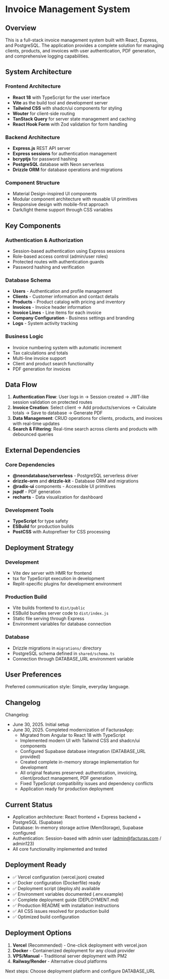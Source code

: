 # Invoice Management System

## Overview

This is a full-stack invoice management system built with React, Express, and PostgreSQL. The application provides a complete solution for managing clients, products, and invoices with user authentication, PDF generation, and comprehensive logging capabilities.

## System Architecture

### Frontend Architecture
- **React 18** with TypeScript for the user interface
- **Vite** as the build tool and development server
- **Tailwind CSS** with shadcn/ui components for styling
- **Wouter** for client-side routing
- **TanStack Query** for server state management and caching
- **React Hook Form** with Zod validation for form handling

### Backend Architecture
- **Express.js** REST API server
- **Express sessions** for authentication management
- **bcryptjs** for password hashing
- **PostgreSQL** database with Neon serverless
- **Drizzle ORM** for database operations and migrations

### Component Structure
- Material Design-inspired UI components
- Modular component architecture with reusable UI primitives
- Responsive design with mobile-first approach
- Dark/light theme support through CSS variables

## Key Components

### Authentication & Authorization
- Session-based authentication using Express sessions
- Role-based access control (admin/user roles)
- Protected routes with authentication guards
- Password hashing and verification

### Database Schema
- **Users** - Authentication and profile management
- **Clients** - Customer information and contact details
- **Products** - Product catalog with pricing and inventory
- **Invoices** - Invoice header information
- **Invoice Lines** - Line items for each invoice
- **Company Configuration** - Business settings and branding
- **Logs** - System activity tracking

### Business Logic
- Invoice numbering system with automatic increment
- Tax calculations and totals
- Multi-line invoice support
- Client and product search functionality
- PDF generation for invoices

## Data Flow

1. **Authentication Flow**: User logs in → Session created → JWT-like session validation on protected routes
2. **Invoice Creation**: Select client → Add products/services → Calculate totals → Save to database → Generate PDF
3. **Data Management**: CRUD operations for clients, products, and invoices with real-time updates
4. **Search & Filtering**: Real-time search across clients and products with debounced queries

## External Dependencies

### Core Dependencies
- **@neondatabase/serverless** - PostgreSQL serverless driver
- **drizzle-orm** and **drizzle-kit** - Database ORM and migrations
- **@radix-ui** components - Accessible UI primitives
- **jspdf** - PDF generation
- **recharts** - Data visualization for dashboard

### Development Tools
- **TypeScript** for type safety
- **ESBuild** for production builds
- **PostCSS** with Autoprefixer for CSS processing

## Deployment Strategy

### Development
- Vite dev server with HMR for frontend
- tsx for TypeScript execution in development
- Replit-specific plugins for development environment

### Production Build
- Vite builds frontend to `dist/public`
- ESBuild bundles server code to `dist/index.js`
- Static file serving through Express
- Environment variables for database connection

### Database
- Drizzle migrations in `migrations/` directory
- PostgreSQL schema defined in `shared/schema.ts`
- Connection through DATABASE_URL environment variable

## User Preferences

Preferred communication style: Simple, everyday language.

## Changelog

Changelog:
- June 30, 2025. Initial setup
- June 30, 2025. Completed modernization of FacturasApp:
  - Migrated from Angular to React 18 with TypeScript
  - Implemented modern UI with Tailwind CSS and shadcn/ui components
  - Configured Supabase database integration (DATABASE_URL provided)
  - Created complete in-memory storage implementation for development
  - All original features preserved: authentication, invoicing, client/product management, PDF generation
  - Fixed TypeScript compatibility issues and dependency conflicts
  - Application ready for production deployment

## Current Status
- Application architecture: React frontend + Express backend + PostgreSQL (Supabase)
- Database: In-memory storage active (MemStorage), Supabase configured
- Authentication: Session-based with admin user (admin@facturas.com / admin123)
- All core functionality implemented and tested

## Deployment Ready
- ✅ Vercel configuration (vercel.json) created
- ✅ Docker configuration (Dockerfile) ready  
- ✅ Deployment script (deploy.sh) available
- ✅ Environment variables documented (.env.example)
- ✅ Complete deployment guide (DEPLOYMENT.md)
- ✅ Production README with installation instructions
- ✅ All CSS issues resolved for production build
- ✅ Optimized build configuration

## Deployment Options
1. **Vercel** (Recommended) - One-click deployment with vercel.json
2. **Docker** - Containerized deployment for any cloud provider
3. **VPS/Manual** - Traditional server deployment with PM2
4. **Railway/Render** - Alternative cloud platforms

Next steps: Choose deployment platform and configure DATABASE_URL